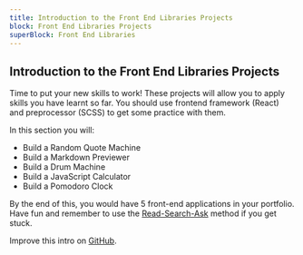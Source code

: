 ```yaml
---
title: Introduction to the Front End Libraries Projects
block: Front End Libraries Projects
superBlock: Front End Libraries
---
```

## Introduction to the Front End Libraries Projects
Time to put your new skills to work! These projects will allow you to apply skills you have learnt so far. You should use frontend framework (React) and preprocessor (SCSS) to get some practice with them.

In this section you will:
* Build a Random Quote Machine
* Build a Markdown Previewer
* Build a Drum Machine
* Build a JavaScript Calculator
* Build a Pomodoro Clock

By the end of this, you would have 5 front-end applications in your portfolio. Have fun and remember to use the [Read-Search-Ask](https://forum.freecodecamp.org/t/how-to-get-help-when-you-are-stuck/19514) method if you get stuck.

Improve this intro on [GitHub](https://github.com/freeCodeCamp/learn/tree/master/src/introductions).
